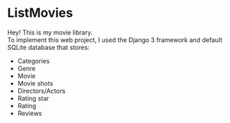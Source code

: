 # ListMovies
Hey! This is my movie library.  
To implement this web project, I used the Django 3 framework and default SQLite database that stores:
+ Categories  
+ Genre  
+ Movie  
+ Movie shots  
+ Directors/Actors  
+ Rating star  
+ Rating  
+ Reviews  
